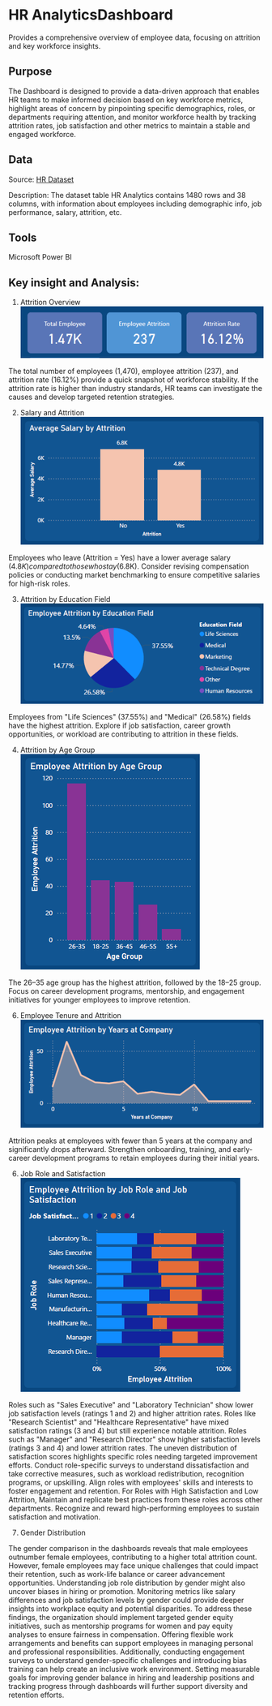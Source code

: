 # HR AnalyticsDashboard
Provides a comprehensive overview of employee data, focusing on attrition and key workforce insights.

## Purpose
The Dashboard is designed to provide a data-driven approach that enables HR teams to make informed decision based on key workforce metrics, highlight areas of concern by pinpointing specific demographics, roles, or departments requiring attention, and monitor workforce health by tracking attrition rates, job satisfaction and other metrics to maintain a stable and engaged workforce.

## Data
Source: <a href="https://github.com/aulifiafarisa/HRAnalytics_Dashboard/blob/5ca88650a7965dc78ece3547a8398f31c766e3b2/HR_Analytics.csv"> HR Dataset</a>

Description: The dataset table HR Analytics contains 1480 rows and 38 columns, with information about employees including demographic info, job performance, salary, attrition, etc.

## Tools
Microsoft Power BI

## Key insight and Analysis:

1. Attrition Overview
![image alt](https://github.com/aulifiafarisa/HRAnalytics_Dashboard/blob/7aad9d806be08fda890a55c323b87cb9b76b05c1/Attrition%20Overview.png)

The total number of employees (1,470), employee attrition (237), and attrition rate (16.12%) provide a quick snapshot of workforce stability. If the attrition rate is higher than industry standards, HR teams can investigate the causes and develop targeted retention strategies.

2. Salary and Attrition
![image alt](https://github.com/aulifiafarisa/HRAnalytics_Dashboard/blob/ce981723e534aa52f69a04dc9d3284378d1e41bc/Salary%20and%20Attrition.png)

Employees who leave (Attrition = Yes) have a lower average salary ($4.8K) compared to those who stay ($6.8K). Consider revising compensation policies or conducting market benchmarking to ensure competitive salaries for high-risk roles.

3. Attrition by Education Field
![image alt](https://github.com/aulifiafarisa/HRAnalytics_Dashboard/blob/ce981723e534aa52f69a04dc9d3284378d1e41bc/Attrition%20by%20Education%20Field.png)

Employees from "Life Sciences" (37.55%) and "Medical" (26.58%) fields have the highest attrition. Explore if job satisfaction, career growth opportunities, or workload are contributing to attrition in these fields.

4. Attrition by Age Group
![image alt](https://github.com/aulifiafarisa/HRAnalytics_Dashboard/blob/ce981723e534aa52f69a04dc9d3284378d1e41bc/Attrition%20by%20Age%20Group.png)

The 26–35 age group has the highest attrition, followed by the 18–25 group. Focus on career development programs, mentorship, and engagement initiatives for younger employees to improve retention.

6. Employee Tenure and Attrition
![image alt](https://github.com/aulifiafarisa/HRAnalytics_Dashboard/blob/ce981723e534aa52f69a04dc9d3284378d1e41bc/Employee%20Tenure%20and%20Attrition.png)

Attrition peaks at employees with fewer than 5 years at the company and significantly drops afterward. Strengthen onboarding, training, and early-career development programs to retain employees during their initial years.

6. Job Role and Satisfaction
![image alt](https://github.com/aulifiafarisa/HRAnalytics_Dashboard/blob/ce981723e534aa52f69a04dc9d3284378d1e41bc/Job%20Role%20and%20Satisfaction.png)

Roles such as "Sales Executive" and "Laboratory Technician" show lower job satisfaction levels (ratings 1 and 2) and higher attrition rates. Roles like "Research Scientist" and "Healthcare Representative" have mixed satisfaction ratings (3 and 4) but still experience notable attrition. Roles such as "Manager" and "Research Director" show higher satisfaction levels (ratings 3 and 4) and lower attrition rates. The uneven distribution of satisfaction scores highlights specific roles needing targeted improvement efforts.
Conduct role-specific surveys to understand dissatisfaction and take corrective measures, such as workload redistribution, recognition programs, or upskilling. Align roles with employees' skills and interests to foster engagement and retention. For Roles with High Satisfaction and Low Attrition, Maintain and replicate best practices from these roles across other departments. Recognize and reward high-performing employees to sustain satisfaction and motivation.

7. Gender Distribution

The gender comparison in the dashboards reveals that male employees  outnumber female employees, contributing to a higher total attrition count. However, female employees may face unique challenges that could impact their retention, such as work-life balance or career advancement opportunities. Understanding job role distribution by gender might also uncover biases in hiring or promotion. Monitoring metrics like salary differences and job satisfaction levels by gender could provide deeper insights into workplace equity and potential disparities.
To address these findings, the organization should implement targeted gender equity initiatives, such as mentorship programs for women and pay equity analyses to ensure fairness in compensation. Offering flexible work arrangements and benefits can support employees in managing personal and professional responsibilities. Additionally, conducting engagement surveys to understand gender-specific challenges and introducing bias training can help create an inclusive work environment. Setting measurable goals for improving gender balance in hiring and leadership positions and tracking progress through dashboards will further support diversity and retention efforts.







